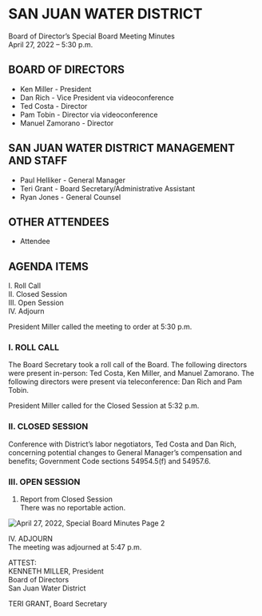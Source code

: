 <!-- Page 1 -->
# SAN JUAN WATER DISTRICT
Board of Director’s Special Board Meeting Minutes  
April 27, 2022 – 5:30 p.m.

## BOARD OF DIRECTORS
- Ken Miller - President  
- Dan Rich - Vice President via videoconference  
- Ted Costa - Director  
- Pam Tobin - Director via videoconference  
- Manuel Zamorano - Director  

## SAN JUAN WATER DISTRICT MANAGEMENT AND STAFF
- Paul Helliker - General Manager  
- Teri Grant - Board Secretary/Administrative Assistant  
- Ryan Jones - General Counsel  

## OTHER ATTENDEES
- Attendee  

## AGENDA ITEMS
I. Roll Call  
II. Closed Session  
III. Open Session  
IV. Adjourn  

President Miller called the meeting to order at 5:30 p.m.

### I. ROLL CALL
The Board Secretary took a roll call of the Board. The following directors were present in-person: Ted Costa, Ken Miller, and Manuel Zamorano. The following directors were present via teleconference: Dan Rich and Pam Tobin.

President Miller called for the Closed Session at 5:32 p.m.

### II. CLOSED SESSION
Conference with District’s labor negotiators, Ted Costa and Dan Rich, concerning potential changes to General Manager’s compensation and benefits; Government Code sections 54954.5(f) and 54957.6.

### III. OPEN SESSION
1. Report from Closed Session  
   There was no reportable action.
<!-- Page 2 -->
![April 27, 2022, Special Board Minutes Page 2](https://via.placeholder.com/993x768.png?text=April+27,+2022,+Special+Board+Minutes+Page+2)

IV. ADJOURN  
The meeting was adjourned at 5:47 p.m.

ATTEST:  
KENNETH MILLER, President  
Board of Directors  
San Juan Water District  

TERI GRANT, Board Secretary  
